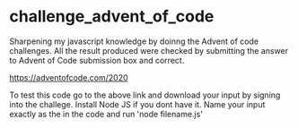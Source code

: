 # challenge_advent_of_code
Sharpening my javascript knowledge by doinng the Advent of code challenges.
All the result produced were checked by submitting the answer to Advent of Code submission box and correct.

https://adventofcode.com/2020

To test this code go to the above link and download your input by signing into the challege.
Install Node JS if you dont have it.
Name your input exactly as the in the code and run 'node filename.js'
